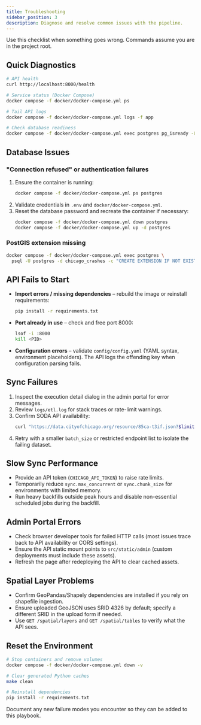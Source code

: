 ```yaml
---
title: Troubleshooting
sidebar_position: 3
description: Diagnose and resolve common issues with the pipeline.
---
```


Use this checklist when something goes wrong. Commands assume you are in the project root.

## Quick Diagnostics

```bash
# API health
curl http://localhost:8000/health

# Service status (Docker Compose)
docker compose -f docker/docker-compose.yml ps

# Tail API logs
docker compose -f docker/docker-compose.yml logs -f app

# Check database readiness
docker compose -f docker/docker-compose.yml exec postgres pg_isready -U postgres
```

## Database Issues

### "Connection refused" or authentication failures

1. Ensure the container is running:
   ```bash
   docker compose -f docker/docker-compose.yml ps postgres
   ```
2. Validate credentials in `.env` and `docker/docker-compose.yml`.
3. Reset the database password and recreate the container if necessary:
   ```bash
   docker compose -f docker/docker-compose.yml down postgres
   docker compose -f docker/docker-compose.yml up -d postgres
   ```

### PostGIS extension missing

```bash
docker compose -f docker/docker-compose.yml exec postgres \
  psql -U postgres -d chicago_crashes -c "CREATE EXTENSION IF NOT EXISTS postgis;"
```

## API Fails to Start

- **Import errors / missing dependencies** – rebuild the image or reinstall requirements:
  ```bash
  pip install -r requirements.txt
  ```
- **Port already in use** – check and free port 8000:
  ```bash
  lsof -i :8000
  kill <PID>
  ```
- **Configuration errors** – validate `config/config.yaml` (YAML syntax, environment placeholders). The API logs the offending key when configuration parsing fails.

## Sync Failures

1. Inspect the execution detail dialog in the admin portal for error messages.
2. Review `logs/etl.log` for stack traces or rate-limit warnings.
3. Confirm SODA API availability:
   ```bash
   curl "https://data.cityofchicago.org/resource/85ca-t3if.json?$limit=1"
   ```
4. Retry with a smaller `batch_size` or restricted endpoint list to isolate the failing dataset.

## Slow Sync Performance

- Provide an API token (`CHICAGO_API_TOKEN`) to raise rate limits.
- Temporarily reduce `sync.max_concurrent` or `sync.chunk_size` for environments with limited memory.
- Run heavy backfills outside peak hours and disable non-essential scheduled jobs during the backfill.

## Admin Portal Errors

- Check browser developer tools for failed HTTP calls (most issues trace back to API availability or CORS settings).
- Ensure the API static mount points to `src/static/admin` (custom deployments must include these assets).
- Refresh the page after redeploying the API to clear cached assets.

## Spatial Layer Problems

- Confirm GeoPandas/Shapely dependencies are installed if you rely on shapefile ingestion.
- Ensure uploaded GeoJSON uses SRID 4326 by default; specify a different SRID in the upload form if needed.
- Use `GET /spatial/layers` and `GET /spatial/tables` to verify what the API sees.

## Reset the Environment

```bash
# Stop containers and remove volumes
docker compose -f docker/docker-compose.yml down -v

# Clear generated Python caches
make clean

# Reinstall dependencies
pip install -r requirements.txt
```

Document any new failure modes you encounter so they can be added to this playbook.
